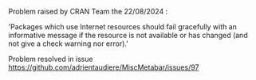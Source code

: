 Problem raised by CRAN Team the 22/08/2024 :

'Packages which use Internet resources should fail gracefully with an informative message
if the resource is not available or has changed (and not give a check warning nor error).'

Problem resolved in issue https://github.com/adrientaudiere/MiscMetabar/issues/97